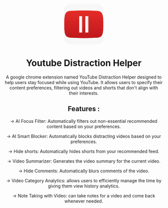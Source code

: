 <div align="center">
<img src="chrome-extension/public/logo.png" alt="logo" width="128" height="128"/>
<h1> Youtube Distraction Helper</h1>

A google chrome extension named YouTube Distraction Helper designed to help users stay focused while using YouTube.
It allows users to specify their content preferences, filtering out videos and shorts that don't align with their interests.

<h2>Features : </h2>
-> AI Focus Filter: Automatically filters out non-essential recommended content based on your preferences.

-> AI Smart Blocker: Automatically blocks distracting videos based on your preferences.

-> Hide shorts: Automatically hides shorts from your recommended feed.

-> Video Summarizer: Generates the video summary for the current video.

-> Hide Comments: Automatically blurs comments of the video.

-> Video Category Analytics: allows users to efficiently manage the time by giving them view history analytics.

-> Note Taking with Video: can take notes for a video and come back whenever needed.
